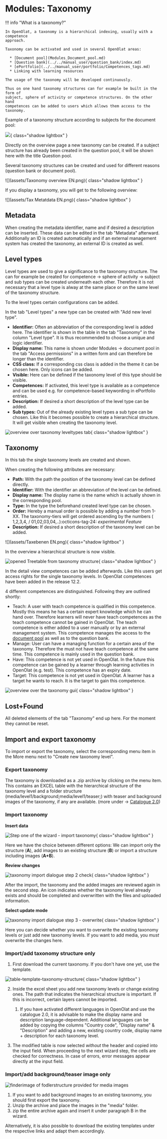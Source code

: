 # Modules: Taxonomy

!!! info "What is a taxonomy?"

	In OpenOlat, a taxonomy is a hierarchical indexing, usually with a competence
	approach.
	
	Taxonomy can be activated and used in several OpenOlat areas:
	
	  * [Document pool](Modules_Document_pool.md)
	  * [Question bank](../../manual_user/question_bank/index.md)
	  * [ePortfolio](../../manual_user/portfolio/Competences_tags.md)
	  * Linking with learning resources
	
	The usage of the taxonomy will be developed continuously.
	
	Thus on one hand taxonomy structures can for example be built in the form of
	subject, sphere of activity or competence structures. On the other hand
	competences can be added to users which allows them access to the taxonomy.

Example of a taxonomy structure according to subjects for the document pool:

![](assets/Taxonomie_Struktur_DE.png){ class="shadow lightbox" }

Directly on the overview page a new taxonomy can be created. If a subject
structure has already been created in the question pool, it will be shown here
with the title Question pool.

Several taxonomy structures can be created and used for different reasons
(question bank or document pool).

![](assets/Taxonomy overview EN.png){ class="shadow lightbox" }

If you display a taxonomy, you will get to the following overview:

![](assets/Tax Metatdata EN.png){ class="shadow lightbox" }

## Metadata

When creating the metadata identifier, name and if desired a description can
be inserted. These data can be edited in the tab "Metadata" afterward.
Additionally an ID is created automatically and if an external management
system has created the taxonomy, an external ID is created as well.

## Level types

Level types are used to give a significance to the taxonomy structure. The can
for example be created for competence → sphere of activity → subject and sub
types can be created underneath each other. Therefore it is not necessary that
a level type is alway at the same place or on the same level of the taxonomy
structure.

To the level types certain configurations can be added.

In the tab "Level types" a new type can be created with "Add new level type".

  * **Identifier:** Often an abbreviation of the corresponding level is added here. The identifier is shown in the table in the tab "Taxonomy" in the column "Level type". It is thus recommended to choose a unique and logic identifier. 
  * **Display name:** This name is shown under Modules → document pool in the tab "Access permissions" in a written form and can therefore be longer than the identifier. 
  * **CSS class:** If a corresponding css class is added in the theme it can be chosen here. Only icons can be added.  
  * **Visible:** Here can be defined if the taxonomy level of this type should be visible.
  * **Competences:** If activated, this level type is available as a competence and can be used e.g. for competence-based keywording in ePortfolio entries.
  * **Description:** If desired a short description of the level type can be added.
  * **Sub types:** Out of the already existing level types a sub type can be chosen. Like this it becomes possible to create a hierarchical structure. It will get visible when creating the taxonomy level.

![overview over taxonomy leveltypes tab](assets/taxonomy-leveltypes.jpg){ class="shadow lightbox" }

## Taxonomy

In this tab the single taxonomy levels are created and shown.

When creating the following attributes are necessary:

  * **Path:** With the path the position of the taxonomy level can be defined directly.
  * **Identifier:** With the identifier an abbreviation of the level can be defined.
  * **Display name:** The display name is the name which is actually shown in the corresponding pool. 
  * **Type:** In the type the beforehand created level type can be chosen.
  * **Order:** Hereby a manual order is possible by adding a number from 1-XX. The taxonomy-tiers will get ordered ascending by the numbers ( 1,2,3,4, / 01,02,03,04,..):octicons-tag-24: _experimental Feature_
  * **Description:** If desired a short description of the taxonomy level can be added.

![](assets/Taxebenen EN.png){ class="shadow lightbox" }

In the overview a hierarchical structure is now visible.

![opened Treetable from taxonomy structure](assets/taxonomy-overview-hierarchy.jpg){ class="shadow lightbox" }

In the detail view competences can be added afterwards. Like this users get
access rights for the single taxonomy levels. In OpenOlat competences have
been added in the release 12.2.

4 different competences are distinguished. Following they are outlined
shortly:

  * Teach: A user with teach competence is qualified in this competence. Mostly this means he has a certain expert knowledge which he can hand over. Therefore learners will never have teach competences as the teach competence cannot be gained in OpenOlat. The teach competence is either added to a user manually or by an external management system. This competence manages the access to the [document pool](Modules_Document_pool.md) as well as to the question bank.
  * Manage: User can have a managing function for a certain area of the taxonomy. Therefore the must not have teach competence at the same time. This competence is mainly used in the question bank.
  * Have: This competence is not yet used in OpenOlat. In the future this competence can be gained by a learner through learning activities in OpenOlat (e.g. test). This competence has an expiry date.
  * Target: This competence is not yet used in OpenOlat. A learner has a target he wants to reach. It is the target to gain this competence.

![overview over the taxonomy gui](assets/taxonomy-overview.jpg){ class="shadow lightbox" }

## Lost+Found

All deleted elements of the tab "Taxonomy" end up here. For the moment they
cannot be reset.

## Import and export taxonomy

To import or export the taxonomy, select the corresponding menu item in the More menu next to "Create new taxonomy level".

### Export taxonomy

The taxonomy is downloaded as a .zip archive by clicking on the menu item. This contains an EXCEL table with the hierarchical structure of the taxonomy level and a folder structure (media/level1/background;media/level1/teaser;) with teaser and background images of the taxonomy, if any are available. (more under -> [Catalogue 2.0](../../manual_user/docs/catalog/catalog2/))

### Import taxonomy

**Insert data**

![Step one of the wizard - import taxonomy](assets/taxonomy-import-overview.png){ class="shadow lightbox" }

Here we have the choice between different options:
We can import only the structure (**A**), add images to an existing structure (**B**) or import a structure including images (**A+B**).

**Review changes**

![taxonomy import dialogue step 2 check](assets/taxonomy-import-step2.jpg){ class="shadow lightbox" }

After the import, the taxonomy and the added images are reviewed again in the second step. An icon indicates whether the taxonomy level already exists and should be completed and overwritten with the files and uploaded information.

**Select update mode**

![taxonomy import dialogue step 3 - overwrite](assets/taxonomy-import-step3.jpg){ class="shadow lightbox" }

Here you can decide whether you want to overwrite the existing taxonomy levels or just add new taxonomy levels. If you want to add media, you _must_ overwrite the changes here.

### Import/add taxonomy structure only

1. First download the current taxonomy. If you don't have one yet, use the template.

![table-template-taxonomy-structure](assets/taxonomystructure-import.jpg){ class="shadow lightbox" }

2. Inside the excel sheet you add new taxonomy levels or change existing ones. The path that indicates the hierarchical structure is important. If this is incorrect, certain layers cannot be imported.

   1. If you have activated different languages in OpenOlat and use the catalogue 2.0, it is advisable to make the display name and description language-dependent. Additional languages can be added by copying the columns "Country code", "Display name" & "Description" and adding a new, existing country code, display name + description for each taxonomy level.

3. The modified table is now selected _without_ the header and copied into the input field. When proceeding to the next wizard step, the cells are checked for correctness. In case of errors, error messages appear directly at the input field.

### Import/add background/teaser image only

![finderimage of fodlerstructure provided for media images](assets/taxonomy-media-folder-structure.jpg)

1. If you want to add background images to an existing taxonomy, you should first export the taxonomy.
2. Unzip the archive and place the images in the "media" folder.
3. zip the entire archive again and insert it under paragraph B in the wizard.

Alternatively, it is also possible to download the existing templates under the respective links and adapt them accordingly.